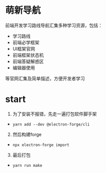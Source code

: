 # 萌新导航
前端开发学习路线导航汇集多种学习资源，包括：
- 学习路线
- 前端必学框架
- UI框架官网
- 前端框架状态机
- 前端答疑解惑区
- 编辑器使用 

等官网汇集及简单描述，方便开发者学习 

# start
1. 为了安装不报错，先走一遍打包软件脚手架

- ``` yarn add --dev @electron-forge/cli ```

2. 然后构建forge

- ``` npx electron-forge import  ```

3. 最后打包

- ``` yarn run make ```
